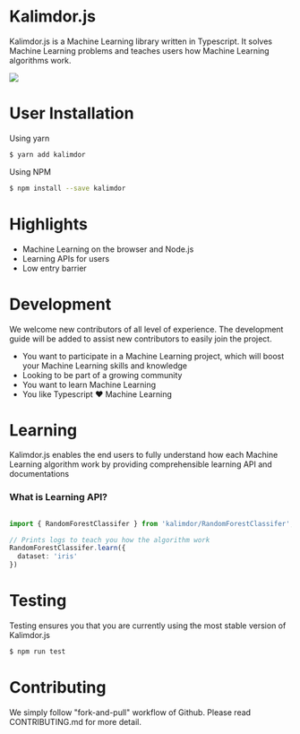 # Kalimdor.js

Kalimdor.js is a Machine Learning library written in Typescript. It solves Machine Learning problems
and teaches users how Machine Learning algorithms work.

<img src="https://i.imgur.com/b7GUoKa.png">

# User Installation

Using yarn

```bash
$ yarn add kalimdor
```

Using NPM
```bash
$ npm install --save kalimdor
```

# Highlights

- Machine Learning on the browser and Node.js
- Learning APIs for users
- Low entry barrier

# Development

We welcome new contributors of all level of experience. The development guide will be added 
to assist new contributors to easily join the project.

- You want to participate in a Machine Learning project, which will boost your Machine Learning skills and knowledge
- Looking to be part of a growing community
- You want to learn Machine Learning
- You like Typescript :heart: Machine Learning

# Learning

Kalimdor.js enables the end users to fully understand how each Machine Learning
algorithm work by providing comprehensible learning API and documentations

### What is Learning API?

```typescript

import { RandomForestClassifer } from 'kalimdor/RandomForestClassifer';

// Prints logs to teach you how the algorithm work
RandomForestClassifer.learn({
  dataset: 'iris'
})

```

# Testing

Testing ensures you that you are currently using the most stable version of Kalimdor.js

```bash
$ npm run test
```

# Contributing

We simply follow "fork-and-pull" workflow of Github. Please read CONTRIBUTING.md for more detail.
